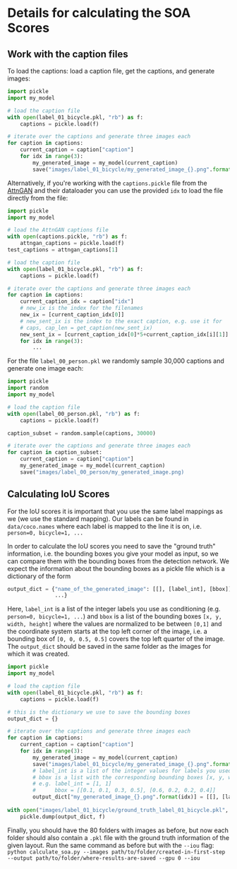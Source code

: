 # Details for calculating the SOA Scores

## Work with the caption files
To load the captions: load a caption file, get the captions, and generate images:
```python
import pickle
import my_model

# load the caption file
with open(label_01_bicycle.pkl, "rb") as f:
    captions = pickle.load(f)

# iterate over the captions and generate three images each
for caption in captions:
    current_caption = caption["caption"]
    for idx in range(3):
        my_generated_image = my_model(current_caption)
        save("images/label_01_bicycle/my_generated_image_{}.png".format(idx))  
```

Alternatively, if you're working with the ``captions.pickle`` file from the [AttnGAN](https://github.com/taoxugit/AttnGAN) and their dataloader you can use the provided ``idx`` to load the file directly from the file:
```python
import pickle
import my_model

# load the AttnGAN captions file
with open(captions.pickle, "rb") as f:
    attngan_captions = pickle.load(f)
test_captions = attngan_captions[1]

# load the caption file
with open(label_01_bicycle.pkl, "rb") as f:
    captions = pickle.load(f)

# iterate over the captions and generate three images each
for caption in captions:
    current_caption_idx = caption["idx"]
    # new_ix is the index for the filenames
    new_ix = [current_caption_idx[0]]
    # new_sent_ix is the index to the exact caption, e.g. use it for 
    # caps, cap_len = get_caption(new_sent_ix)
    new_sent_ix = [current_caption_idx[0]*5+current_caption_idx[i][1]]
    for idx in range(3):
        ...
```

For the file ``label_00_person.pkl`` we randomly sample 30,000 captions and generate one image each:
```python
import pickle
import random
import my_model

# load the caption file
with open(label_00_person.pkl, "rb") as f:
    captions = pickle.load(f)

caption_subset = random.sample(captions, 30000)

# iterate over the captions and generate three images each
for caption in caption_subset:
    current_caption = caption["caption"]
    my_generated_image = my_model(current_caption)
    save("images/label_00_person/my_generated_image.png)    
```

## Calculating IoU Scores
For the IoU scores it is important that you use the same label mappings as we (we use the standard mapping). Our labels can be found in ``data/coco.names`` where each label is mapped to the line it is on, i.e. ``person=0, bicycle=1, ...``

In order to calculate the IoU scores you need to save the "ground truth" information, i.e. the bounding boxes you give your model as input, so we can compare them with the bounding boxes from the detection network.
We expect the information about the bounding boxes as a pickle file which is a dictionary of the form
```python
output_dict = {"name_of_the_generated_image": [[], [label_int], [bbox]],
               ...}
```
Here, ``label_int`` is a list of the integer labels you use as conditioning (e.g. ``person=0, bicycle=1, ...``) and ``bbox`` 
is a list of the bounding boxes ``[x, y, width, height]`` where the values are normalized to be between ``[0,1]`` and the coordinate system starts at the top left corner of the image, i.e. a bounding box of ``[0, 0, 0.5, 0.5]`` covers the top left quarter of the image.
The ``output_dict`` should be saved in the same folder as the images for which it was created.

```python
import pickle
import my_model

# load the caption file
with open(label_01_bicycle.pkl, "rb") as f:
    captions = pickle.load(f)

# this is the dictionary we use to save the bounding boxes
output_dict = {}

# iterate over the captions and generate three images each
for caption in captions:
    current_caption = caption["caption"]
    for idx in range(3):
        my_generated_image = my_model(current_caption)
        save("images/label_01_bicycle/my_generated_image_{}.png".format(idx))    
        # label_int is a list of the integer values for labels you used as input to the network
        # bbox is a list with the corresponding bounding boxes [x, y, width, height]
        # e.g. label_int = [1, 1]
        #      bbox = [[0.1, 0.1, 0.3, 0.5], [0.6, 0.2, 0.2, 0.4]]
        output_dict["my_generated_image_{}.png".format(idx)] = [[], [label_int], [bbox]]
        
with open("images/label_01_bicycle/ground_truth_label_01_bicycle.pkl", "wb") as f:
    pickle.dump(output_dict, f)
```

Finally, you should have the 80 folders with images as before, but now each folder should also contain a ``.pkl`` file with the ground truth information of the given layout.
Run the same command as before but with the ``--iou`` flag: ``python calculate_soa.py --images path/to/folder/created-in-first-step --output path/to/folder/where-results-are-saved --gpu 0 --iou``
